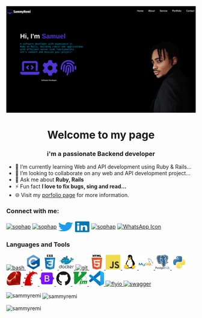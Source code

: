 <img src="https://github.com/sammyremi/sammyremi/blob/main/gitbg.png" alt="Sophap Github README header image">
<h1 align="center">Welcome to my page </h1>

<h3 align="center">i'm a passionate Backend developer </h3>

- 🌱 I’m currently learning Web and API development using Ruby & Rails...
- 👯 I’m looking to collaborate on any web and API development project...
- 💬 Ask me about **Ruby, Rails**
- ⚡ Fun fact **I love to fix bugs, sing and read...**
- 🌐 Visit my [porfolio page](https://officialsammyremi.fly.dev/) for more information.

<h3 align="left">Connect with me:</h3>
<p align="left">
 <a href="https://www.instagram.com/soph_ap/" target="blank"><img align="center" src="https://upload.wikimedia.org/wikipedia/commons/thumb/e/e7/Instagram_logo_2016.svg/2048px-Instagram_logo_2016.svg.png" alt="sophap" height="30" width="40" /></a>
<a href="https://www.upwork.com/freelancers/~010a23e3946b9c1866?viewMode=1" target="blank"><img align="center" src="https://assets-global.website-files.com/5ec7d9f13fc8c0ec8a4c6b26/6092b794e0419d97d9b06e2b_Favicon%20256.png" alt="sophap" height="30" width="40" /></a>
<a href="https://twitter.com/phrai_zee" target="blank"><img align="center" src="https://github.com/devicons/devicon/blob/master/icons/twitter/twitter-original.svg" alt="twitter" height="30" width="40" /></a>
<a href="https://www.linkedin.com/in/sophia-right-8b6a69232/" target="blank"><img align="center" src="https://github.com/devicons/devicon/blob/master/icons/linkedin/linkedin-original.svg" alt="linkedin" height="30" width="40" /></a>
<a href="https://www.facebook.com/praise.right.12/" target="blank"><img align="center" src="https://raw.githubusercontent.com/rahuldkjain/github-profile-readme-generator/master/src/images/icons/Social/facebook.svg" alt="sophap" height="30" width="40" /></a>
 <a href="https://wa.me/2347030336824" target="_blank">
    <img align="center" src="https://clipart-library.com/images_k/whatsapp-transparent/whatsapp-transparent-12.png" alt="WhatsApp Icon" width="40" > <span id="online-status"></span> </a>

</p>
<h3>Languages and Tools</h3>
 <p align="left"> <a href="https://www.gnu.org/software/bash/" target="_blank"> <img src="https://www.vectorlogo.zone/logos/gnu_bash/gnu_bash-icon.svg" alt="bash" width="40" height="40"/> </a> <a href="https://www.cprogramming.com/" target="_blank"> <img src="https://raw.githubusercontent.com/devicons/devicon/master/icons/c/c-original.svg" alt="c" width="40" height="40"/> </a> <a href="https://www.w3schools.com/css/" target="_blank"> <img src="https://raw.githubusercontent.com/devicons/devicon/master/icons/css3/css3-original-wordmark.svg" alt="css3" width="40" height="40"/> </a> <a href="https://www.docker.com/" target="_blank"> <img src="https://raw.githubusercontent.com/devicons/devicon/master/icons/docker/docker-original-wordmark.svg" alt="docker" width="40" height="40"/> </a> <a href="https://git-scm.com/" target="_blank"> <img src="https://www.vectorlogo.zone/logos/git-scm/git-scm-icon.svg" alt="git" width="40" height="40"/> </a> <a href="https://www.w3.org/html/" target="_blank"> <img src="https://raw.githubusercontent.com/devicons/devicon/master/icons/html5/html5-original-wordmark.svg" alt="html5" width="40" height="40"/> </a> <a href="https://developer.mozilla.org/en-US/docs/Web/JavaScript" target="_blank"> <img src="https://raw.githubusercontent.com/devicons/devicon/master/icons/javascript/javascript-original.svg" alt="javascript" width="40" height="40"/> </a> <a href="https://www.linux.org/" target="_blank"> <img src="https://raw.githubusercontent.com/devicons/devicon/master/icons/linux/linux-original.svg" alt="linux" width="40" height="40"/> </a> <a href="https://www.mysql.com/" target="_blank"> <img src="https://raw.githubusercontent.com/devicons/devicon/master/icons/mysql/mysql-original-wordmark.svg" alt="mysql" width="40" height="40"/> </a> <a href="https://www.postgresql.org" target="_blank"> <img src="https://raw.githubusercontent.com/devicons/devicon/master/icons/postgresql/postgresql-original-wordmark.svg" alt="postgresql" width="40" height="40"/> </a> <a href="https://www.python.org" target="_blank"> <img src="https://raw.githubusercontent.com/devicons/devicon/master/icons/python/python-original.svg" alt="python" width="40" height="40"/> </a>
 <a href="https://www.ruby-lang.org/en/" target="_blank"> <img src="https://github.com/devicons/devicon/blob/master/icons/ruby/ruby-original.svg" alt="ruby" width="40" height="40"/> </a>  <a href="https://rubyonrails.org/" target="_blank"> <img src="https://github.com/devicons/devicon/blob/master/icons/rails/rails-plain.svg" alt="rails" width="40" height="40"/> </a> <a href="https://getbootstrap.com/" target="_blank"> <img src="https://github.com/devicons/devicon/blob/master/icons/bootstrap/bootstrap-original.svg" alt="bootstrap" width="40" height="40"/> </a> <a href="https://github.com/" target="_blank"> <img src="https://github.com/devicons/devicon/blob/master/icons/github/github-original.svg" alt="github" width="40" height="40"/> </a> <a href="https://www.vim.org/" target="_blank"> <img src="https://github.com/devicons/devicon/blob/master/icons/vim/vim-plain.svg" alt="vim" width="40" height="40"/> </a> <a href="https://code.visualstudio.com/" target="_blank"> <img src="https://github.com/devicons/devicon/blob/master/icons/vscode/vscode-original.svg" alt="vscode" width="40" height="40"/> </a> <a href="https://fly.io/" target="_blank"> <img src="https://encrypted-tbn0.gstatic.com/images?q=tbn:ANd9GcTFXfWFojFf5X2AC-XFPvYvXaD9E4Vvj0kmG5eI6yjwB0CUmFyIdu1QOgNPaaDIHcY1o6w&usqp=CAU" alt="flyio" width="40" height="40"/> </a> <a href="https://swagger.io/" target="_blank"> <img src="https://camo.githubusercontent.com/96e43701d83561899724a89d71187445b7b8f4fe84518a3ea5bec8f85bd207bf/68747470733a2f2f63646e2e737667706f726e2e636f6d2f6c6f676f732f737761676765722e737667" alt="swagger" width="40" height="40"/> </a> </p>

<p><img align="left" style="padding-bottom: 8px;" src="https://github-readme-stats-sigma-five.vercel.app/api/top-langs?username=sammyremi&show_icons=true&locale=en&layout=compact" alt="sammyremi" /></p>

<p>&nbsp;<img align="center" src="https://github-readme-stats-sigma-five.vercel.app/api?username=sammyremi&show_icons=true&locale=en" alt="sammyremi" /></p>

<p><img align="center" src="https://github-readme-streak-stats.herokuapp.com/?user=s&" alt="sammyremi" /></p>
